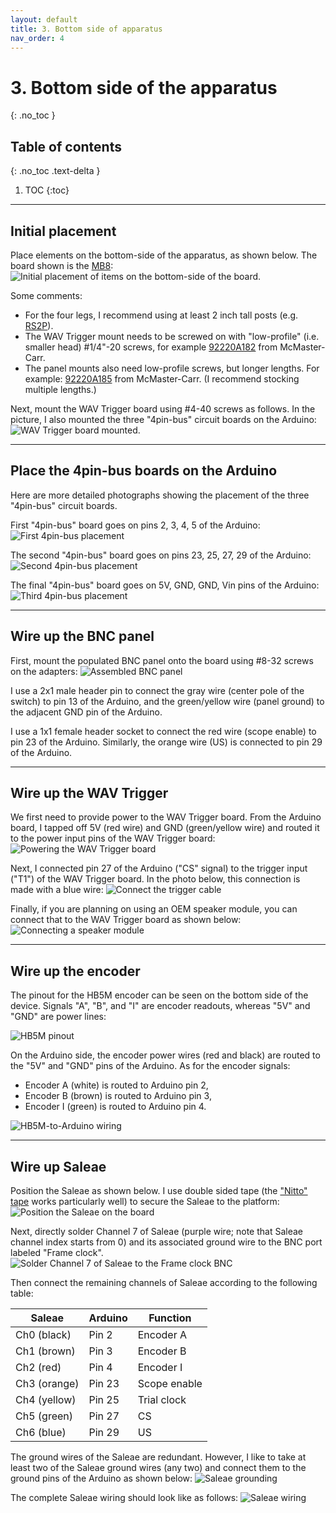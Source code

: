 ```yaml
---
layout: default
title: 3. Bottom side of apparatus
nav_order: 4
---
```


# 3. Bottom side of the apparatus
{: .no_toc }

## Table of contents
{: .no_toc .text-delta }

1. TOC
{:toc}

---

## Initial placement

Place elements on the bottom-side of the apparatus, as shown below. The board shown is the [MB8](https://www.thorlabs.com/thorproduct.cfm?partnumber=MB8):
![Initial placement of items on the bottom-side of the board](bottom_side_initial.jpg).

Some comments:
- For the four legs, I recommend using at least 2 inch tall posts (e.g. [RS2P](https://www.thorlabs.com/thorproduct.cfm?partnumber=RS2P)).
- The WAV Trigger mount needs to be screwed on with "low-profile" (i.e. smaller head) #1/4"-20 screws, for example [92220A182](https://www.mcmaster.com/92220a182) from McMaster-Carr.
- The panel mounts also need low-profile screws, but longer lengths. For example: [92220A185](https://www.mcmaster.com/92220a185) from McMaster-Carr. (I recommend stocking multiple lengths.)

Next, mount the WAV Trigger board using #4-40 screws as follows. In the picture, I also mounted the three "4pin-bus" circuit boards on the Arduino:
![WAV Trigger board mounted](bottom_with_wav.jpg).

---

## Place the 4pin-bus boards on the Arduino

Here are more detailed photographs showing the placement of the three "4pin-bus" circuit boards.

First "4pin-bus" board goes on pins 2, 3, 4, 5 of the Arduino:
![First 4pin-bus placement](4pin_first.jpg)

The second "4pin-bus" board goes on pins 23, 25, 27, 29 of the Arduino:
![Second 4pin-bus placement](4pin_second.jpg)

The final "4pin-bus" board goes on 5V, GND, GND, Vin pins of the Arduino:
![Third 4pin-bus placement](4pin_third.jpg)

---

## Wire up the BNC panel

First, mount the populated BNC panel onto the board using #8-32 screws on the adapters:
![Assembled BNC panel](bnc_panel_wiring.jpg)

I use a 2x1 male header pin to connect the gray wire (center pole of the switch) to pin 13 of the Arduino, and the green/yellow wire (panel ground) to the adjacent GND pin of the Arduino.

I use a 1x1 female header socket to connect the red wire (scope enable) to pin 23 of the Arduino. Similarly, the orange wire (US) is connected to pin 29 of the Arduino.

---

## Wire up the WAV Trigger

We first need to provide power to the WAV Trigger board. From the Arduino board, I tapped off 5V (red wire) and GND (green/yellow wire) and routed it to the power input pins of the WAV Trigger board:
![Powering the WAV Trigger board](wav_power.jpg)

Next, I connected pin 27 of the Arduino ("CS" signal) to the trigger input ("T1") of the WAV Trigger board. In the photo below, this connection is made with a blue wire:
![Connect the trigger cable](wav_trig.jpg)

Finally, if you are planning on using an OEM speaker module, you can connect that to the WAV Trigger board as shown below:
![Connecting a speaker module](wav_speaker.jpg)

---

## Wire up the encoder

The pinout for the HB5M encoder can be seen on the bottom side of the device. Signals "A", "B", and "I" are encoder readouts, whereas "5V" and "GND" are power lines:

![HB5M pinout](encoder_pinout.jpg)

On the Arduino side, the encoder power wires (red and black) are routed to the "5V" and "GND" pins of the Arduino. As for the encoder signals:
- Encoder A (white) is routed to Arduino pin 2,
- Encoder B (brown) is routed to Arduino pin 3,
- Encoder I (green) is routed to Arduino pin 4.

![HB5M-to-Arduino wiring](encoder_to_arduino.jpg)

---

## Wire up Saleae

Position the Saleae as shown below. I use double sided tape (the ["Nitto" tape](https://www.amazon.com/Nitto-Permacel-P-02-Double-Coated/dp/B000QC2442/) works particularly well) to secure the Saleae to the platform:
![Position the Saleae on the board](saleae_positioning.jpg)

Next, directly solder Channel 7 of Saleae (purple wire; note that Saleae channel index starts from 0) and its associated ground wire to the BNC port labeled "Frame clock".
![Solder Channel 7 of Saleae to the Frame clock BNC](saleae_frame_clk.jpg)

Then connect the remaining channels of Saleae according to the following table:

| Saleae       | Arduino | Function     |
|--------------|---------|--------------|
| Ch0 (black)  | Pin 2   | Encoder A    |
| Ch1 (brown)  | Pin 3   | Encoder B    |
| Ch2 (red)    | Pin 4   | Encoder I    |
| Ch3 (orange) | Pin 23  | Scope enable |
| Ch4 (yellow) | Pin 25  | Trial clock  |
| Ch5 (green)  | Pin 27  | CS           |
| Ch6 (blue)   | Pin 29  | US           |

The ground wires of the Saleae are redundant. However, I like to take at least two of the Saleae ground wires (any two) and connect them to the ground pins of the Arduino as shown below:
![Saleae grounding](saleae_grounding.jpg)

The complete Saleae wiring should look like as follows:
![Saleae wiring](saleae_all_channels.jpg)
